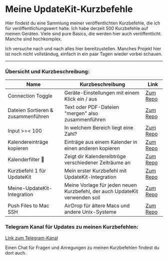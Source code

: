 # Meine UpdateKit-Kurzbefehle

Hier findest du eine Sammlung meiner veröffentlichten Kurzbefehle, die ich für veröffentlichungswert halte. Ich habe derzeit 500 Kurzbefehle auf meinen Geräten. Viele sind pure Basics, die werden hier auch veröffentlicht. Manche sind hochkomplex.

Ich versuche nach und nach alles hier bereitzustellen. Manches Projekt hier ist noch nicht vollständug, einfach in ein paar Tagen wieder vorbei schauen.

___
###  Übersicht und Kurzbeschreibung:

Name | Kurzbeschreibung | Link
--|---|--
Connection Toggle | Geräte-Einstellungen mit einem Klick ein / aus | [Zum Repo](Connection%20Toggle%20🛠)  
Dateien Sortieren & zusammenführen | Text oder PDF-Dateien "mergen" also zusammenführen | [Zum Repo](Dateien%20Sortieren%20%26%20zusammenführen)  
Input >=< 100  | In welchem Bereich liegt eine Zahl? | [Zum Repo](Input%20%3E%3D%3C%20100)
Kalendereinträge kopieren  |  Einträge aus einem Kalender in einen anderen kopieren | [Zum Repo](Kalendereinträge%20kopieren)
Kalenderfilter 📅 | Zeigt dir Kalendereibtröge verschiedener Zeiträume an | [Zum Repo](Kalenderfilter%20📅)
Kurzbefehl 1 für UpdateKit | Mein erster Kurzbefehl mit UpdateKit-Integration | [Zum Repo](Kurzbefehl%201%20für%20UpdateKit)
Meine-UpdateKit-Integration | Meine Vorlage für jeden neuen Kurzbefehl, der auch UpdateKit verwenden soll | [Zum Repo](Meine-UpdateKit-Integration)  
Push Files to Mac SSH |  AirDrop für ältere Macs und andere Unix-Systeme |  [Zum Repo](Push%20Files%20to%20Mac%20SSH)

### Telegram Kanal für Updates zu meinen Kurzbefehlen:

[Link zum Telegram-Kanal](https://t.me/SC_Updates_Gwadro)

Einen Chat für Fragen und Anregungen zu meinen Kurzbefehlen findest du dort auch.
